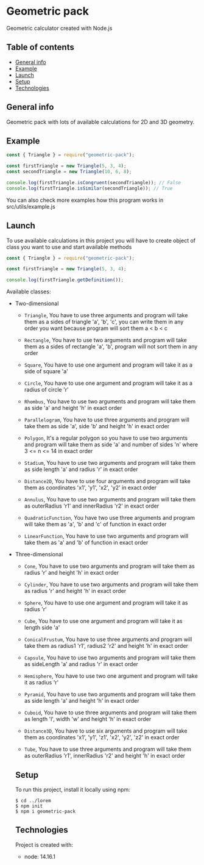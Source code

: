 # Geometric pack

Geometric calculator created with Node.js

## Table of contents

- [General info](#general-info)
- [Example](#example)
- [Launch](#launch)
- [Setup](#setup)
- [Technologies](#technologies)

## General info

Geometric pack with lots of available calculations for 2D and 3D geometry.

## Example

```js
const { Triangle } = require("geometric-pack");

const firstTriangle = new Triangle(5, 3, 4);
const secondTriangle = new Triangle(10, 6, 8);

console.log(firstTriangle.isCongruent(secondTriangle)); // False
console.log(firstTriangle.isSimilar(secondTriangle)); // True
```

You can also check more examples how this program works in src/utils/example.js

## Launch

To use available calculations in this project you will have to create object of class you want to use and start available methods

```js
const { Triangle } = require("geometric-pack");

const firstTriangle = new Triangle(5, 3, 4);

console.log(firstTriangle.getDefinition());
```

Available classes:

- Two-dimensional

  - `Triangle`, You have to use three arguments and program will take
    them as a sides of triangle 'a', 'b', 'c', you can write them
    in any order you want because program will sort them a < b < c

  - `Rectangle`, You have to use two arguments and program will take
    them as a sides of rectangle 'a', 'b', program will
    not sort them in any order

  - `Square`, You have to use one argument and
    program will take it as a side of square 'a'

  - `Circle`, You have to use one argument and
    program will take it as a radius of circle 'r'

  - `Rhombus`, You have to use two arguments and
    program will take them as side 'a'
    and height 'h' in exact order

  - `Parallelogram`, You have to use three arguments
    and program will take them as side 'a', side 'b'
    and height 'h' in exact order

  - `Polygon`, It's a regular polygon so you have to
    use two arguments and program will take them as
    side 'a' and number of sides 'n' where 3 <= n <= 14
    in exact order

  - `Stadium`, You have to use two arguments and
    program will take them as side length 'a'
    and radius 'r' in exact order

  - `Distance2D`, You have to use four arguments
    and program will take them as coordinates
    'x1', 'y1', 'x2', 'y2' in exact order

  - `Annulus`, You have to use two arguments and
    program will take them as outerRadius 'r1'
    and innerRadius 'r2' in exact order

  - `QuadraticFunction`, You have two use three arguments
    and program will take them as 'a', 'b' and 'c'
    of function in exact order

  - `LinearFunction`, You have to use two arguments and
    program will take them as 'a' and 'b' of
    function in exact order

- Three-dimensional

  - `Cone`, You have to use two arguments and
    program will take them as radius 'r' and
    height 'h' in exact order

  - `Cylinder`, You have to use two arguments and
    program will take them as radius 'r' and
    height 'h' in exact order

  - `Sphere`, You have to use one argument and
    program will take it as radius 'r'

  - `Cube`, You have to use one argument and
    program will take it as length side 'a'

  - `ConicalFrustum`, You have to use three
    arguments and program will take them as
    radius1 'r1', radius2 'r2' and height 'h'
    in exact order

  - `Capsule`, You have to use two arguments
    and program will take them as sideLength
    'a' and radius 'r' in exact order

  - `Hemisphere`, You have to use two one
    argument and program will take it as
    radius 'r'

  - `Pyramid`, You have to use two arguments
    and program will take them as side length
    'a' and height 'h' in exact order

  - `Cuboid`, You have to use three arguments
    and program will take them as length 'l',
    width 'w' and height 'h' in exact order

  - `Distance3D`, You have to use six arguments
    and program will take them as coordinates
    'x1', 'y1', 'z1', 'x2', 'y2', 'z2' in exact
    order

  - `Tube`, You have to use three arguments
    and program will take them as outerRadius
    'r1', innerRadius 'r2' and height 'h' in
    exact order

  ## Setup

  To run this project, install it locally using npm:

  ```
  $ cd ../lorem
  $ npm init
  $ npm i geometric-pack
  ```

  ## Technologies

  Project is created with:

  - node: 14.16.1
